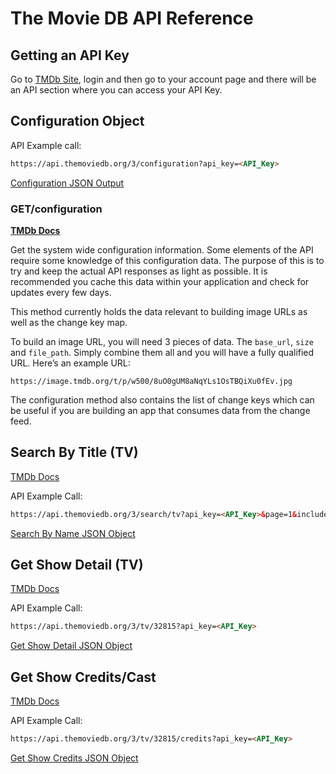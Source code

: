 # The Movie DB API Reference

## Getting an API Key

Go to [TMDb Site](https://www.themoviedb.org/), login and then go to your account page and there will be an API section where you can access your API Key.

## Configuration Object

API Example call:

```html
https://api.themoviedb.org/3/configuration?api_key=<API_Key>
```

[Configuration JSON Output](https://www.dropbox.com/s/edaw2l5lkpksjtr/ConfigurationObject.json?dl=0)

### GET/configuration

**[TMDb Docs](https://developers.themoviedb.org/3/configuration/get-api-configuration)**

Get the system wide configuration information. Some elements of the API require some knowledge of this configuration data. The purpose of this is to try and keep the actual API responses as light as possible. It is recommended you cache this data within your application and check for updates every few days.

This method currently holds the data relevant to building image URLs as well as the change key map.

To build an image URL, you will need 3 pieces of data. The `base_url`, `size` and `file_path`. Simply combine them all and you will have a fully qualified URL. Here’s an example URL:

```
https://image.tmdb.org/t/p/w500/8uO0gUM8aNqYLs1OsTBQiXu0fEv.jpg

```

The configuration method also contains the list of change keys which can be useful if you are building an app that consumes data from the change feed.

##  Search By Title (TV)

[TMDb Docs](https://developers.themoviedb.org/3/search/search-tv-shows)

API Example Call:

```html
https://api.themoviedb.org/3/search/tv?api_key=<API_Key>&page=1&include_adult=false&query=stranger things
```

[Search By Name JSON Object](https://www.dropbox.com/s/q1jxqwd6m7734an/SearchByName_TV.json?dl=0)

## Get Show Detail (TV)

[TMDb Docs](https://developers.themoviedb.org/3/tv/get-tv-details)

API Example Call:

```html
https://api.themoviedb.org/3/tv/32815?api_key=<API_Key>
```

[Get Show Detail JSON Object](https://www.dropbox.com/s/m0kmcsbvpaksgme/GetShowDetail_TV.json?dl=0)

## Get Show Credits/Cast

[TMDb Docs](https://developers.themoviedb.org/3/tv/get-tv-credits)

API Example Call:

```html
https://api.themoviedb.org/3/tv/32815/credits?api_key=<API_Key>
```

[Get Show Credits JSON Object](https://www.dropbox.com/s/o9zhe9dk2qxk4gz/GetShowCredits_TV.json?dl=0)

